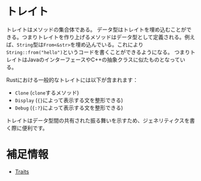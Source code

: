 # トレイト

トレイトはメソッドの集合体である。
データ型はトレイトを埋め込むことができる。つまりトレイトを作り上げるメソッドはデータ型として定義される。例えば、`String`型は`From<&str>`を埋め込んでいる。これにより`String::from("hello")`というコードを書くことができるようになる。
つまりトレイトはJavaのインターフェースやC++の抽象クラスに似たものとなっている。

Rustにおける一般的なトレイトには以下が含まれます：

- `Clone` (`clone`するメソッド)
- `Display` (`{}`によって表示する文を整形できる)
- `Debug` (`{:?}`によって表示する文を整形できる)

トレイトはデータ型間の共有された振る舞いを示すため、ジェネリティクスを書く際に便利です。

# 補足情報

- [Traits](https://doc.rust-jp.rs/book-ja/ch10-02-traits.html)
